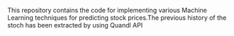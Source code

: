 This repository contains the code for implementing various Machine Learning techniques for predicting stock prices.The previous history of the stoch has been extracted by using Quandl API  
